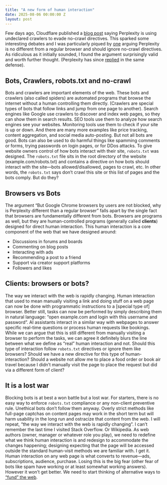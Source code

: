 ```yaml
---
title: "A new form of human interaction"
date: 2025-08-06 00:00:00 Z
layout: post
---
```


Few days ago, Cloudflare published a [blog post](https://blog.cloudflare.com/perplexity-is-using-stealth-undeclared-crawlers-to-evade-website-no-crawl-directives) saying Perplexity is using undeclared crawlers to evade no-crawl directives. This sparked some interesting debates and I was particularly piqued by [one](https://x.com/illyism/status/1952368298370142571) arguing Perplexity is no different from a regular browser and should ignore no-crawl directives. As ridiculous as it initially sounded, I found the argument surprisingly valid and worth further thought. (Perplexity has since [replied](https://x.com/perplexity_ai/status/1952531537385456019) in the same defense).

## Bots, Crawlers, robots.txt and no-crawl
Bots and crawlers are important elements of the web. These bots and crawlers (also called spiders) are automated programs that browse the internet without a human controlling them directly. (Crawlers are special types of bots that follow links and jump from one page to another).
Search engines like Google use crawlers to discover and index web pages, so they can show them in search results. SEO tools use them to analyze how search engines see your websites. Monitoring tools use them to check if your site is up or down. And there are many more examples like price tracking, content aggregation, and social media auto-posting. But not all bots are good. Bots can also be used to do harmful things like spamming comments or forms, trying passwords on login pages, or for DDos attacks. 
To give website owners control of how bots interact with their site, `robots.txt` was designed. The `robots.txt` file sits in the root directory of the website (example.com/robots.txt) and contains a directive on how bots should interact with the site—bots allowed/disallowed, pages to crawl, etc. In other words, the `robots.txt` says don’t crawl this site or this list of pages and the bots comply. But do they?

## Browsers vs Bots
The argument “But Google Chrome browsers by users are not blocked, why is Perplexity different than a regular browser” falls apart by the single fact that browsers are fundamentally different from bots. Browsers are programs as well, but they are human-controlled programs (generally called **clients**) designed for direct human interaction. This human interaction is a core component of the web that we have designed around:
- Discussions in forums and boards
- Commenting on blog posts
- Interacting with ads
- Recommending a post to a friend
- Support via creator support platforms
- Followers and likes

## Clients: browsers or bots?
The way we interact with the web is rapidly changing. Human interaction that used to mean manually visiting a link and doing stuff on a web page can now be done with programmatic instructions to a [special type of] browser. Better still, tasks can now be performed by simply describing them in natural language: “open example.com and login with this username and password”. AI assistants interact in a similar way with webpages to answer specific real-time questions or process human requests like bookings. 
While we can argue that this is still different from manually visiting a browser to perform the tasks, we can agree it definitely blurs the line between what we define as “real” human interaction and not. Should this type of interaction follow `robots.txt` directives or ignore them like browsers? Should we have a new directive for this type of human-interaction? Should a website not allow me to place a food order or book air travel because I didn’t manually visit the page to place the request but did via a different form of client?

## It is a lost war
Blocking bots is at best a won battle but a lost war. For starters, there is no easy way to enforce `robots.txt` compliance or any non-client preventive rule. Unethical bots don’t follow them anyway. Overly strict methods like full-page captchas on content pages may work in the short term but will harm usability in the long run and ostracize that content from the web.
I will repeat, “the way we interact with the web is rapidly changing”. I can’t remember the last time I visited Stack Overflow. Or Wikipedia. As web authors (owner, manager or whatever role you play), we need to redefine what we think human interaction is and redesign to accommodate the changes happening; designing expecting that the page will be accessed outside the standard human-visit methods we are familiar with. 
I get it. Human interaction on any web page is what converts to revenue—ads, subscriptions, audience, purchase. Losing this is the big fear (other fear of bots like spam have working or at least somewhat working answers). However it won’t get better. We need to start thinking of alternative ways to [“fund” the web](https://x.com/cesifoti/status/1947717591776301216).